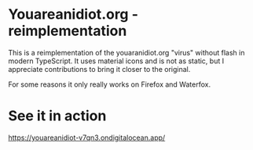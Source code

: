 # Youareanidiot.org - reimplementation

This is a reimplementation of the youaranidiot.org "virus" without flash in modern TypeScript. It uses material icons and is not as static, but I appreciate contributions to bring it closer
to the original.

For some reasons it only really works on Firefox and Waterfox.

# See it in action
https://youareanidiot-v7qn3.ondigitalocean.app/
